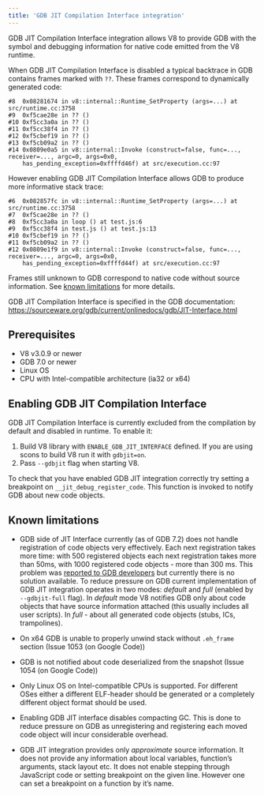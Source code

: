 ```yaml
---
title: 'GDB JIT Compilation Interface integration'
---
```

GDB JIT Compilation Interface integration allows V8 to provide GDB with the symbol and debugging information for native code emitted from the V8 runtime.

When GDB JIT Compilation Interface is disabled a typical backtrace in GDB contains frames marked with `??`. These frames correspond to dynamically generated code:

```
#8  0x08281674 in v8::internal::Runtime_SetProperty (args=...) at src/runtime.cc:3758
#9  0xf5cae28e in ?? ()
#10 0xf5cc3a0a in ?? ()
#11 0xf5cc38f4 in ?? ()
#12 0xf5cbef19 in ?? ()
#13 0xf5cb09a2 in ?? ()
#14 0x0809e0a5 in v8::internal::Invoke (construct=false, func=..., receiver=..., argc=0, args=0x0,
    has_pending_exception=0xffffd46f) at src/execution.cc:97
```

However enabling GDB JIT Compilation Interface allows GDB to produce more informative stack trace:

```
#6  0x082857fc in v8::internal::Runtime_SetProperty (args=...) at src/runtime.cc:3758
#7  0xf5cae28e in ?? ()
#8  0xf5cc3a0a in loop () at test.js:6
#9  0xf5cc38f4 in test.js () at test.js:13
#10 0xf5cbef19 in ?? ()
#11 0xf5cb09a2 in ?? ()
#12 0x0809e1f9 in v8::internal::Invoke (construct=false, func=..., receiver=..., argc=0, args=0x0,
    has_pending_exception=0xffffd44f) at src/execution.cc:97
```

Frames still unknown to GDB correspond to native code without source information. See [known limitations](#known-limitations) for more details.

GDB JIT Compilation Interface is specified in the GDB documentation: <https://sourceware.org/gdb/current/onlinedocs/gdb/JIT-Interface.html>

## Prerequisites

- V8 v3.0.9 or newer
- GDB 7.0 or newer
- Linux OS
- CPU with Intel-compatible architecture (ia32 or x64)

## Enabling GDB JIT Compilation Interface

GDB JIT Compilation Interface is currently excluded from the compilation by default and disabled in runtime. To enable it:

1. Build V8 library with `ENABLE_GDB_JIT_INTERFACE` defined. If you are using scons to build V8 run it with `gdbjit=on`.
1. Pass `--gdbjit` flag when starting V8.

To check that you have enabled GDB JIT integration correctly try setting a breakpoint on `__jit_debug_register_code`. This function is invoked to notify GDB about new code objects.

## Known limitations

- GDB side of JIT Interface currently (as of GDB 7.2) does not handle registration of code objects very effectively. Each next registration takes more time: with 500 registered objects each next registration takes more than 50ms, with 1000 registered code objects - more than 300 ms. This problem was [reported to GDB developers](https://sourceware.org/ml/gdb/2011-01/msg00002.html) but currently there is no solution available. To reduce pressure on GDB current implementation of GDB JIT integration operates in two modes: _default_ and _full_ (enabled by `--gdbjit-full` flag). In _default_ mode V8 notifies GDB only about code objects that have source information attached (this usually includes all user scripts). In _full_ - about all generated code objects (stubs, ICs, trampolines).

- On x64 GDB is unable to properly unwind stack without `.eh_frame` section (Issue 1053 (on Google Code))

- GDB is not notified about code deserialized from the snapshot (Issue 1054 (on Google Code))

- Only Linux OS on Intel-compatible CPUs is supported. For different OSes either a different ELF-header should be generated or a completely different object format should be used.

- Enabling GDB JIT interface disables compacting GC. This is done to reduce pressure on GDB as unregistering and registering each moved code object will incur considerable overhead.

- GDB JIT integration provides only _approximate_ source information. It does not provide any information about local variables, function’s arguments, stack layout etc. It does not enable stepping through JavaScript code or setting breakpoint on the given line. However one can set a breakpoint on a function by it’s name.
